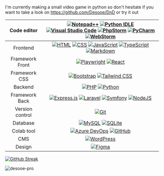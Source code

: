 I'm currently making a small video game in python so don't hesitate if you want to take a look on https://github.com/Desooe/DnD or try it out

|   Code editor   | [![Notepad++](https://img.shields.io/badge/Notepad++-90E59A.svg?&logo=notepad%2b%2b&logoColor=black)](#) [![Python IDLE](https://img.shields.io/badge/Python%20IDLE-3776AB?logo=python&logoColor=fff)](#) [![Visual Studio Code](https://custom-icon-badges.demolab.com/badge/Visual%20Studio%20Code-0078d7.svg?logo=vsc&logoColor=white)](#) [![PhpStorm](https://img.shields.io/badge/PhpStorm-000?logo=phpstorm&logoColor=fff)](#) [![PyCharm](https://img.shields.io/badge/PyCharm-000?logo=pycharm&logoColor=fff)](#) [![WebStorm](https://img.shields.io/badge/WebStorm-000?logo=webstorm&logoColor=fff)](#) |
|:---------------:|:------------------------------------------------------------------------------------------------------------------------------------------------------------------------------------------------------------------------------------------------------------------------------------------------------------------------------------------------------------------------------------------------------------------------------------------------------------------------------------------------------------------------------------------------------------------------------------------------------------------:|
|    Frontend     |                                                                    [![HTML](https://img.shields.io/badge/HTML-%23E34F26.svg?logo=html5&logoColor=white)](#) [![CSS](https://img.shields.io/badge/CSS-1572B6?logo=css3&logoColor=fff)](#) [![JavaScript](https://img.shields.io/badge/JavaScript-F7DF1E?logo=javascript&logoColor=000)](#) [![TypeScript](https://img.shields.io/badge/TypeScript-3178C6?logo=typescript&logoColor=fff)](#) [![Markdown](https://img.shields.io/badge/Markdown-%23000000.svg?logo=markdown&logoColor=white)](#)                                                                     |
| Framework Front |                                                                                                                                                                                                  [![Playwright](https://custom-icon-badges.demolab.com/badge/Playwright-2EAD33?logo=playwright&logoColor=fff)](#) [![React](https://img.shields.io/badge/React-%2320232a.svg?logo=react&logoColor=%2361DAFB)](#)                                                                                                                                                                                                   |
|  Framework CSS  |                                                                                                                                                                                                  [![Bootstrap](https://img.shields.io/badge/Bootstrap-7952B3?logo=bootstrap&logoColor=fff)](#) [![Tailwind CSS](https://img.shields.io/badge/Tailwind%20CSS-%2338B2AC.svg?logo=tailwind-css&logoColor=white)](#)                                                                                                                                                                                                   |
|     Backend     |                                                                                                                                                                                                                     [![PHP](https://img.shields.io/badge/php-%23777BB4.svg?&logo=php&logoColor=white)](#) [![Python](https://img.shields.io/badge/Python-3776AB?logo=python&logoColor=fff)](#)                                                                                                                                                                                                                     |
| Framework Back  |                                                                                                                   [![Express.js](https://img.shields.io/badge/Express.js-%23404d59.svg?logo=express&logoColor=%2361DAFB)](#) [![Laravel](https://img.shields.io/badge/Laravel-%23FF2D20.svg?logo=laravel&logoColor=white)](#) [![Symfony](https://img.shields.io/badge/Symfony-black?logo=symfony)](#) [![NodeJS](https://img.shields.io/badge/Node.js-6DA55F?logo=node.js&logoColor=white)](#)                                                                                                                    |
| Version control |                                                                                                                                                                                                                                                                    [![Git](https://img.shields.io/badge/Git-F05032?logo=git&logoColor=fff)](#)                                                                                                                                                                                                                                                                     |
|    Database     |                                                                                                                                                                                                                  [![MySQL](https://img.shields.io/badge/MySQL-4479A1?logo=mysql&logoColor=fff)](#) [![SQLite](https://img.shields.io/badge/SQLite-%2307405e.svg?logo=sqlite&logoColor=white)](#)                                                                                                                                                                                                                   |
|   Colab tool    |                                                                                                                                                                                            [![Azure DevOps](https://custom-icon-badges.demolab.com/badge/Azure%20DevOps-0078D7?logo=azure-devops-white&logoColor=fff)](#) [![GitHub](https://img.shields.io/badge/GitHub-%23121011.svg?logo=github&logoColor=white)](#)                                                                                                                                                                                            |
|       CMS       |                                                                                                                                                                                                                                                       [![WordPress](https://img.shields.io/badge/WordPress-%2321759B.svg?logo=wordpress&logoColor=white)](#)                                                                                                                                                                                                                                                       |
|     Design      |                                                                                                                                                                                                                                                                [![Figma](https://img.shields.io/badge/Figma-F24E1E?logo=figma&logoColor=white)](#)                                                                                                                                                                                                                                                                 |
[![GitHub Streak](https://streak-stats.demolab.com?user=Desooe-pro&theme=dark&locale=en&date_format=j%20M%5B%20Y%5D&mode=weekly)](https://git.io/streak-stats)
<p><img align="left" src="https://github-readme-stats.vercel.app/api/top-langs?username=desooe-pro&theme=dark&show_icons=true&locale=en&layout=compact" alt="desooe-pro" /></p>
